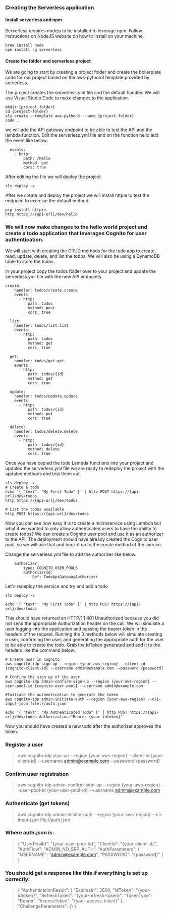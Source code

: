 ### Creating the Serverless application

#### Install serverless and npm
Serverless requires nodejs to be installed to leverage npm. Follow instructions on NodeJS website on how to install on your machine.
``` 
brew install node
npm install -g serverless
```

#### Create the folder and serverless project
We are going to start by creating a project folder and create the boilerplate code for our project based on the aws-python3 template provided by serverless.

The project creates the serverless.yml file and the default handler. We will use Visual Studio Code to make changes to the application.

``` 
mkdir {project-folder} 
cd {project-folder}
sls create --template aws-python3 --name {project-folder}
code .
```

we will add the API gateway endpoint to be able to test the API and the lambda function. Edit the serverless.yml file and on the function hello add the event like below:

```
  events:
    - http:
        path: /hello
        method: get
        cors: true
```
After editing the file we will deploy the project.

```
sls deploy -v
```
After we create and deploy the project we will install httpie to test the endpoint to exercise the default method.

```
pip install httpie
http https://{api-url}/dev/hello
```

### We will now make changes to the hello world project and create a todo application that leverages Cognito for user authentication.

We will start with creating the CRUD methods for the todo app to create, read, update, delete, and list the todos. We will also be using a DynamoDB table to store the todos. 

In your project copy the todos folder over to your project and update the serverless.yml file with the new API endpoints.

```
create:
    handler: todos/create.create
    events:
      - http:
          path: todos
          method: post
          cors: true

  list:
    handler: todos/list.list
    events:
      - http:
          path: todos
          method: get
          cors: true

  get:
    handler: todos/get.get
    events:
      - http:
          path: todos/{id}
          method: get
          cors: true

  update:
    handler: todos/update.update
    events:
      - http:
          path: todos/{id}
          method: put
          cors: true

  delete:
    handler: todos/delete.delete
    events:
      - http:
          path: todos/{id}
          method: delete
          cors: true
```

Once you have copied the todo Lambda functions into your project and updated the serverless.yml file we are ready to redeploy the project with the updated methods and test them out.

```
sls deploy -v
# Create a todo
echo '{ "text": "My First Todo" }' | http POST https://{api-url}/dev/todos
http https://{api-url}/dev/todos

# List the todos available
http POST https://{api-url}/dev/todos
```

Now you can see how easy it is to create a microservice using Lambda but what if we wanted to only allow authenticated users to have the ability to create todos? We can create a Cognito user pool and use it as an authorizer to the API. The deployment should have already created the Cognito user pool, so we will use that and hook it up to the create method of the service. 

Change the serverless.yml file to add the authorizer like below.

```
    authorizer:
        type: COGNITO_USER_POOLS
        authorizerId:
            Ref: TodoApiGatewayAuthorizer
```

Let's redeploy the service and try and add a todo
```
sls deploy -v

echo '{ "text": "My First Todo" }' | http POST https://{api-url}/dev/todos
```
This should have returned an HTTP/1.1 401 Unauthorized because you did not send the appropriate Authorization header on the call. We will simulate a user logging into the application and passing the bearer token in the headers of the request. Running the 3 methods below will simulate creating a user, confirming the user, and generating the appropriate auth for the user to be able to create the todo. Grab the IdToken generated and add it to the headers like the command below.

```
# Create user in Cognito
aws cognito-idp sign-up --region {your-aws-region} --client-id {cognito-client-id} --username admin@example.com --password {password}

# Confirm the sign up of the user
aws cognito-idp admin-confirm-sign-up --region {your-aws-region} --user-pool-id {cognito-user-pool} --username admin@example.com

#Initiate the authentication to generate the token
aws cognito-idp admin-initiate-auth --region {your-aws-region} --cli-input-json file://auth.json

echo '{ "text": "My Authenticated Todo" }' | http POST https://{api-url}/dev/todos Authorization:"Bearer {your-idtoken}"
``` 
Now you should have created a new todo after the authorizer approves the token.

### Register a user

> aws cognito-idp sign-up --region {your-aws-region} --client-id {your-client-id} --username admin@example.com --password {password}

### Confirm user registration

> aws cognito-idp admin-confirm-sign-up --region {your-aws-region} --user-pool-id {your-user-pool-id} --username admin@example.com

### Authenticate (get tokens)

> aws cognito-idp admin-initiate-auth --region {your-aws-region} --cli-input-json file://auth.json

### Where auth.json is:

>{
    "UserPoolId": "{your-user-pool-id}",
    "ClientId": "{your-client-id}",
    "AuthFlow": "ADMIN_NO_SRP_AUTH",
    "AuthParameters": {
        "USERNAME": "admin@example.com",
        "PASSWORD": "{password}"
    }
}

### You should get a response like this if everything is set up correctly:

>{
    "AuthenticationResult": {
        "ExpiresIn": 3600,
        "IdToken": "{your-idtoken}",
        "RefreshToken": "{your-refresh-token}",
        "TokenType": "Bearer",
        "AccessToken": "{your-access-token}"
    },
    "ChallengeParameters": {}
}